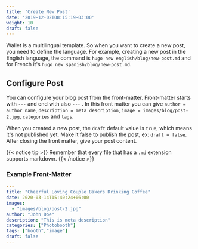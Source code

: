 ```yaml
---
title: 'Create New Post'
date: '2019-12-02T08:15:19-03:00'
weight: 10
draft: false
---
```


Wallet is a multilingual template. So when you want to create a new post, you need to define the language. For example, creating a new post in the English language, the command is `hugo new english/blog/new-post.md` and for French it's `hugo new spanish/blog/new-post.md`.

## Configure Post

You can configure your blog post from the front-matter. Front-matter starts with `---` and end with also `---` . In this front matter you can give `author = author name`, `description = meta description`, `image = images/blog/post-2.jpg`, `categories` and `tags`.

When you created a new post, the `draft` default value is `true`, which means it's not published yet. Make it false to publish the post, ex: `draft = false`.
After closing the front matter, give your post content. 

{{< notice tip >}}
Remember that every file that has a `.md` extension supports markdown.
{{< /notice >}}

### Example Front-Matter

```yml
---
title: "Cheerful Loving Couple Bakers Drinking Coffee"
date: 2020-03-14T15:40:24+06:00
images:
  - "images/blog/post-2.jpg"
author: "John Doe"
description: "This is meta description"
categories: ["Photobooth"]
tags: ["booth","image"]
draft: false
---
```